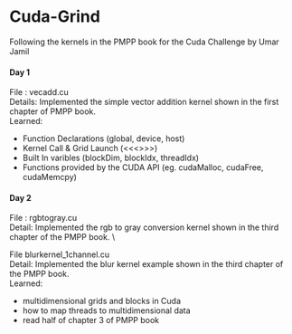 # Cuda-Grind

Following the kernels in the PMPP book for the Cuda Challenge by Umar Jamil

#### Day 1
File : vecadd.cu \
Details: Implemented the simple vector addition kernel shown in the first chapter of PMPP book. \
Learned:
- Function Declarations (global, device, host)
- Kernel Call & Grid Launch (<<<>>>)
- Built In varibles (blockDim, blockIdx, threadIdx)
- Functions provided by the CUDA API (eg. cudaMalloc, cudaFree, cudaMemcpy)

#### Day 2 
File : rgbtogray.cu \
Detail: Implemented the rgb to gray conversion kernel shown in the third chapter of the PMPP book. \

File blurkernel_1channel.cu \
Detail: Implemented the blur kernel example shown in the third chapter of the PMPP book. \
Learned:
- multidimensional grids and blocks in Cuda
- how to map threads to multidimensional data
- read half of chapter 3 of PMPP book


